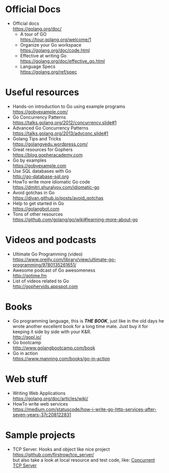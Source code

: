 # Official Docs
- Official docs  
  https://golang.org/doc/
  - A tour of GO  
    https://tour.golang.org/welcome/1
  - Organize your Go workspace  
    https://golang.org/doc/code.html
  - Effective at writing Go  
    https://golang.org/doc/effective_go.html
  - Language Specs  
    https://golang.org/ref/spec


# Useful resources
- Hands-on introduction to Go using example programs  
  https://gobyexample.com/
- Go Concurrency Patterns  
  https://talks.golang.org/2012/concurrency.slide#1
- Advanced Go Concurrency Patterns  
  https://talks.golang.org/2013/advconc.slide#1
- Golang Tips and Tricks  
  https://golangvedu.wordpress.com/
- Great resources for Gophers  
  https://blog.gopheracademy.com 
- Go by examples  
  https://gobyexample.com
- Use SQL databases with Go  
  http://go-database-sql.org
- HowTo write more idiomatic Go code  
  https://dmitri.shuralyov.com/idiomatic-go
- Avoid gotchas in Go  
  https://divan.github.io/posts/avoid_gotchas
- Help to get started in Go  
  https://golangbot.com
- Tons of other resources  
  https://github.com/golang/go/wiki#learning-more-about-go


# Videos and podcasts
- Ultimate Go Programming (video)  
  https://www.oreilly.com/library/view/ultimate-go-programming/9780135261651/
- Awesome podcast of Go awesomeness  
  http://gotime.fm
- List of videos related to Go  
  http://gophervids.appspot.com


# Books
- Go programming language, this is **_THE BOOK_**, just like in the old days he wrote another excellent book for a long
  time mate. Just buy it for keeping it side by side with your K&R.  
  http://gopl.io/
- Go bootcamp  
  http://www.golangbootcamp.com/book
- Go in action  
  https://www.manning.com/books/go-in-action


# Web stuff
- Writing Web Applications  
  https://golang.org/doc/articles/wiki/
- HowTo write web services  
  https://medium.com/statuscode/how-i-write-go-http-services-after-seven-years-37c208122831


# Sample projects
- TCP Server. Hooks and object like nice project https://github.com/firstrow/tcp_server/  
  but also take a look at local resource and test code, like: [Concurrent TCP Server](../src/tcp.server.go)
